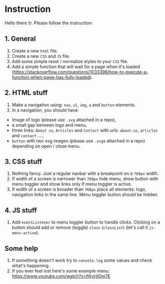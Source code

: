 # Instruction

Hello there 🤓. Please follow the instruction:


## 1. General

1. Create a new `html` file.
1. Create a new `CSS` and `JS` file. 
1. Add some simple reset / normalize styles to your `CSS` file.
1. Add a simple function that will wait for a page when it's loaded (https://stackoverflow.com/questions/1033398/how-to-execute-a-function-when-page-has-fully-loaded).


## 2. HTML stuff

1. Make a navigation using: `nav`, `ul`, `img`, `a` and `button` elements.
1. In a navigation, you should have:
- Image of logo (please use `.svg` attached in a repo),
- a small gap between logo and menu,
- three links: `About us`, `Articles` and `Contact` with urls: `about-us`, `articles` and `contact` ....,
- `button` with two svg images (please use `.svg`s attached in a repo) depending on open / close menu.


## 3. CSS stuff
1. Nothing fancy. Just a regular navbar with a breakpoint on a `768px` width.
1. If width of a screen is narrower than `768px` hide menu, show button with menu toggler and show links only if menu toggler is active.
1. If width of a screen is broader than `768px` place all elements: logo, navigation links in the same line. Menu toggler button should be hidden.

## 4. JS stuff
1. Add `eventListener` to menu toggler button to handle clicks. Clicking on a button should add or remove (toggle) `class` (`classList`) (let's call it `js-menu-active`).


## Some help
1. If something doesn't work try to `console.log` some values and check what's happening.
1. If you ever feel lost here's some example menu: https://www.youtube.com/watch?v=flItyHiDm7E
